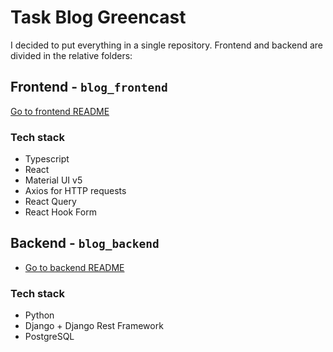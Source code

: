 # Task Blog Greencast

I decided to put everything in a single repository. Frontend and backend are divided in the relative folders:

## Frontend - `blog_frontend`

[Go to frontend README](https://github.com/GianlucaSolinas/task-blog/tree/main/blog_frontend)

### Tech stack

- Typescript
- React
- Material UI v5
- Axios for HTTP requests
- React Query
- React Hook Form

## Backend - `blog_backend`

- [Go to backend README](https://github.com/GianlucaSolinas/task-blog/tree/main/blog_backend)

### Tech stack

- Python
- Django + Django Rest Framework
- PostgreSQL

